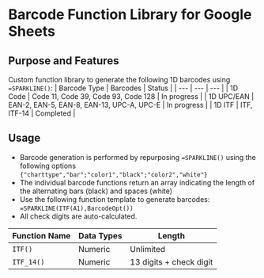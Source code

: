 # Barcode Function Library for Google Sheets
## Purpose and Features
Custom function library to generate the following 1D barcodes using `=SPARKLINE()`:
| Barcode Type | Barcodes | Status |
| --- | --- | --- |
| 1D Code | Code 11, Code 39, Code 93, Code 128 | In progress |
| 1D UPC/EAN | EAN-2, EAN-5, EAN-8, EAN-13, UPC-A, UPC-E | In progress |
| 1D ITF | ITF, ITF-14 | Completed |
## Usage
- Barcode generation is performed by repurposing `=SPARKLINE()` using the following options `{"charttype","bar";"color1","black";"color2","white"}`
- The individual barcode functions return an array indicating the length of the alternating bars (black) and spaces (white)
- Use the following function template to generate barcodes: `=SPARKLINE(ITF(A1),BarcodeOpt())`
- All check digits are auto-calculated.

| Function Name | Data Types | Length |
| --- | --- | --- |
| `ITF()` | Numeric | Unlimited |
| `ITF_14()` | Numeric | 13 digits + check digit |
